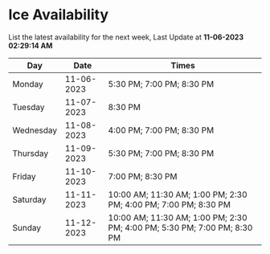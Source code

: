 # Ice Availability

List the latest availability for the next week, Last Update at **11-06-2023 02:29:14 AM**

| Day         | Date        | Times       |
| ----------- | ----------- | ----------- |
|Monday|11-06-2023|5:30 PM; 7:00 PM; 8:30 PM|
|Tuesday|11-07-2023|8:30 PM|
|Wednesday|11-08-2023|4:00 PM; 7:00 PM; 8:30 PM|
|Thursday|11-09-2023|5:30 PM; 7:00 PM; 8:30 PM|
|Friday|11-10-2023|7:00 PM; 8:30 PM|
|Saturday|11-11-2023|10:00 AM; 11:30 AM; 1:00 PM; 2:30 PM; 4:00 PM; 7:00 PM; 8:30 PM|
|Sunday|11-12-2023|10:00 AM; 11:30 AM; 1:00 PM; 2:30 PM; 4:00 PM; 5:30 PM; 7:00 PM; 8:30 PM|
